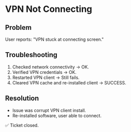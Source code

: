 # VPN Not Connecting

## Problem
User reports: "VPN stuck at connecting screen."

## Troubleshooting
1. Checked network connectivity → OK.
2. Verified VPN credentials → OK.
3. Restarted VPN client → Still fails.
4. Cleared VPN cache and re-installed client → SUCCESS.

## Resolution
- Issue was corrupt VPN client install.
- Re-installed software, user able to connect.

✅ Ticket closed.
